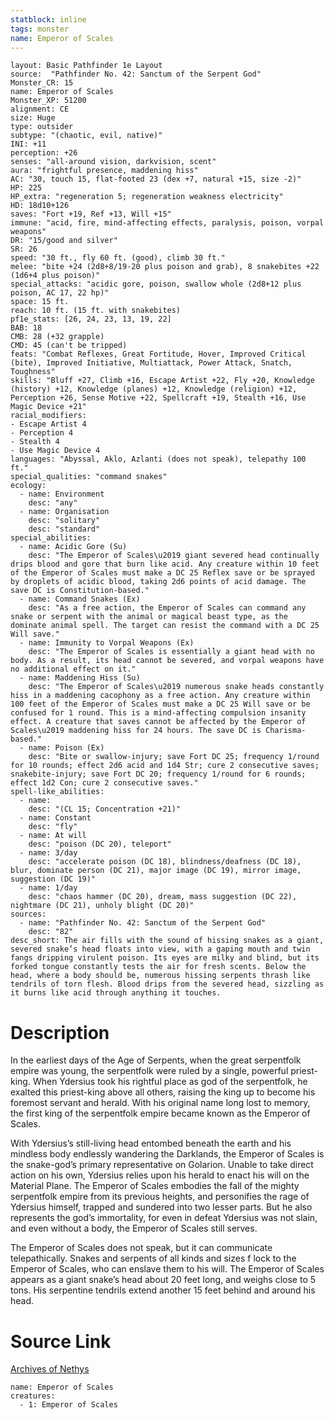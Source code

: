 ```yaml
---
statblock: inline
tags: monster
name: Emperor of Scales
---
```

```statblock
layout: Basic Pathfinder 1e Layout
source:  "Pathfinder No. 42: Sanctum of the Serpent God"
Monster_CR: 15
name: Emperor of Scales
Monster_XP: 51200
alignment: CE
size: Huge
type: outsider
subtype: "(chaotic, evil, native)"
INI: +11
perception: +26
senses: "all-around vision, darkvision, scent"
aura: "frightful presence, maddening hiss"
AC: "30, touch 15, flat-footed 23 (dex +7, natural +15, size -2)"
HP: 225
HP_extra: "regeneration 5; regeneration weakness electricity"
HD: 18d10+126
saves: "Fort +19, Ref +13, Will +15"
immune: "acid, fire, mind-affecting effects, paralysis, poison, vorpal weapons"
DR: "15/good and silver"
SR: 26
speed: "30 ft., fly 60 ft. (good), climb 30 ft."
melee: "bite +24 (2d8+8/19-20 plus poison and grab), 8 snakebites +22 (1d6+4 plus poison)"
special_attacks: "acidic gore, poison, swallow whole (2d8+12 plus poison, AC 17, 22 hp)"
space: 15 ft.
reach: 10 ft. (15 ft. with snakebites)
pf1e_stats: [26, 24, 23, 13, 19, 22]
BAB: 18
CMB: 28 (+32 grapple)
CMD: 45 (can't be tripped)
feats: "Combat Reflexes, Great Fortitude, Hover, Improved Critical (bite), Improved Initiative, Multiattack, Power Attack, Snatch, Toughness"
skills: "Bluff +27, Climb +16, Escape Artist +22, Fly +20, Knowledge (history) +12, Knowledge (planes) +12, Knowledge (religion) +12, Perception +26, Sense Motive +22, Spellcraft +19, Stealth +16, Use Magic Device +21"
racial_modifiers:
- Escape Artist 4
- Perception 4
- Stealth 4
- Use Magic Device 4
languages: "Abyssal, Aklo, Azlanti (does not speak), telepathy 100 ft."
special_qualities: "command snakes"
ecology:
  - name: Environment
    desc: "any"
  - name: Organisation
    desc: "solitary"
    desc: "standard"
special_abilities:
  - name: Acidic Gore (Su)
    desc: "The Emperor of Scales\u2019 giant severed head continually drips blood and gore that burn like acid. Any creature within 10 feet of the Emperor of Scales must make a DC 25 Reflex save or be sprayed by droplets of acidic blood, taking 2d6 points of acid damage. The save DC is Constitution-based."
  - name: Command Snakes (Ex)
    desc: "As a free action, the Emperor of Scales can command any snake or serpent with the animal or magical beast type, as the dominate animal spell. The target can resist the command with a DC 25 Will save."
  - name: Immunity to Vorpal Weapons (Ex)
    desc: "The Emperor of Scales is essentially a giant head with no body. As a result, its head cannot be severed, and vorpal weapons have no additional effect on it."
  - name: Maddening Hiss (Su)
    desc: "The Emperor of Scales\u2019 numerous snake heads constantly hiss in a maddening cacophony as a free action. Any creature within 100 feet of the Emperor of Scales must make a DC 25 Will save or be confused for 1 round. This is a mind-affecting compulsion insanity effect. A creature that saves cannot be affected by the Emperor of Scales\u2019 maddening hiss for 24 hours. The save DC is Charisma-based."
  - name: Poison (Ex)
    desc: "Bite or swallow-injury; save Fort DC 25; frequency 1/round for 10 rounds; effect 2d6 acid and 1d4 Str; cure 2 consecutive saves; snakebite-injury; save Fort DC 20; frequency 1/round for 6 rounds; effect 1d2 Con; cure 2 consecutive saves."
spell-like_abilities:
  - name:
    desc: "(CL 15; Concentration +21)"
  - name: Constant
    desc: "fly"
  - name: At will
    desc: "poison (DC 20), teleport"
  - name: 3/day
    desc: "accelerate poison (DC 18), blindness/deafness (DC 18), blur, dominate person (DC 21), major image (DC 19), mirror image, suggestion (DC 19)"
  - name: 1/day
    desc: "chaos hammer (DC 20), dream, mass suggestion (DC 22), nightmare (DC 21), unholy blight (DC 20)"
sources:
  - name: "Pathfinder No. 42: Sanctum of the Serpent God"
    desc: "82"
desc_short: The air fills with the sound of hissing snakes as a giant, severed snake’s head floats into view, with a gaping mouth and twin fangs dripping virulent poison. Its eyes are milky and blind, but its forked tongue constantly tests the air for fresh scents. Below the head, where a body should be, numerous hissing serpents thrash like tendrils of torn flesh. Blood drips from the severed head, sizzling as it burns like acid through anything it touches.
```
# Description
In the earliest days of the Age of Serpents, when the great serpentfolk empire was young, the serpentfolk were ruled by a single, powerful priest-king. When Ydersius took his rightful place as god of the serpentfolk, he exalted this priest-king above all others, raising the king up to become his foremost servant and herald. With his original name long lost to memory, the first king of the serpentfolk empire became known as the Emperor of Scales.

With Ydersius’s still-living head entombed beneath the earth and his mindless body endlessly wandering the Darklands, the Emperor of Scales is the snake-god’s primary representative on Golarion. Unable to take direct action on his own, Ydersius relies upon his herald to enact his will on the Material Plane. The Emperor of Scales embodies the fall of the mighty serpentfolk empire from its previous heights, and personifies the rage of Ydersius himself, trapped and sundered into two lesser parts. But he also represents the god’s immortality, for even in defeat Ydersius was not slain, and even without a body, the Emperor of Scales still serves.

The Emperor of Scales does not speak, but it can communicate telepathically. Snakes and serpents of all kinds and sizes f lock to the Emperor of Scales, who can enslave them to his will. The Emperor of Scales appears as a giant snake’s head about 20 feet long, and weighs close to 5 tons. His serpentine tendrils extend another 15 feet behind and around his head.
# Source Link
[Archives of Nethys](https://aonprd.com/MonsterDisplay.aspx?ItemName=Emperor%20of%20Scales)
```encounter-table
name: Emperor of Scales
creatures:
  - 1: Emperor of Scales
```
